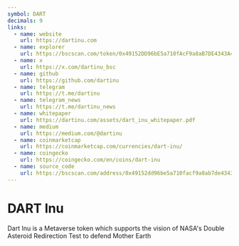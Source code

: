 ```yaml
---
symbol: DART
decimals: 9
links:
  - name: website
    url: https://dartinu.com
  - name: explorer
    url: https://bscscan.com/token/0x49152DD96bE5a710fAcF9a8aB7DE4343A49186d5
  - name: x
    url: https://x.com/dartinu_bsc
  - name: github
    url: https://github.com/dartinu
  - name: telegram
    url: https://t.me/dartinu
  - name: telegram_news
    url: https://t.me/dartinu_news
  - name: whitepaper
    url: https://dartinu.com/assets/dart_inu_whitepaper.pdf
  - name: medium
    url: https://medium.com/@dartinu
  - name: coinmarketcap
    url: https://coinmarketcap.com/currencies/dart-inu/
  - name: coingecko
    url: https://coingecko.com/en/coins/dart-inu
  - name: source_code
    url: https://bscscan.com/address/0x49152dd96be5a710facf9a8ab7de4343a49186d5#code
---
```


# DART Inu

Dart Inu is a Metaverse token which supports the vision of NASA's Double Asteroid Redirection Test to defend Mother Earth

